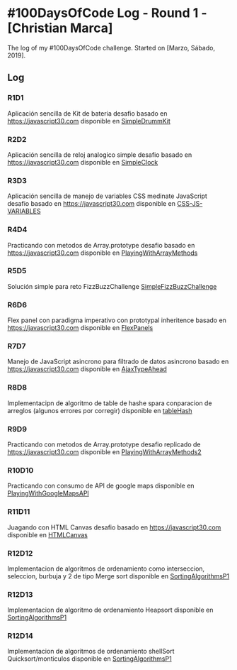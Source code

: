 # #100DaysOfCode Log - Round 1 - [Christian Marca]

The log of my #100DaysOfCode challenge. Started on [Marzo, Sábado, 2019].

## Log

### R1D1 
Aplicación sencilla de Kit de bateria desafio basado en https://javascript30.com disponible en [SimpleDrummKit](https://github.com/ChristianMarca/-100DaysOfCode/tree/master/SimpleDrummKit)

### R2D2
Aplicación sencilla de reloj analogico simple desafio basado en https://javascript30.com disponible en [SimpleClock](https://github.com/ChristianMarca/-100DaysOfCode/tree/master/JSClock)

### R3D3
Aplicación sencilla de manejo de variables CSS medinate JavaScript desafio basado en https://javascript30.com disponible en [CSS-JS-VARIABLES](https://github.com/ChristianMarca/-100DaysOfCode/tree/master/CSS-JS-VARIABLES)

### R4D4
Practicando con metodos de Array.prototype desafio basado en https://javascript30.com disponible en [PlayingWithArrayMethods](https://github.com/ChristianMarca/-100DaysOfCode/tree/master/PlayingWithArrayMethods)

### R5D5
Solución simple para reto FizzBuzzChallenge [SimpleFizzBuzzChallenge](https://github.com/ChristianMarca/-100DaysOfCode/tree/master/FizzBuzzChallenge)

### R6D6
Flex panel con paradigma imperativo con prototypal inheritence basado en https://javascript30.com disponible en [FlexPanels](https://github.com/ChristianMarca/-100DaysOfCode/tree/master/FlexPlanels)

### R7D7
Manejo de JavaScript asincrono para filtrado de datos asincrono basado en https://javascript30.com disponible en [AjaxTypeAhead](https://github.com/ChristianMarca/-100DaysOfCode/tree/master/AjaxTypeAhead)


### R8D8
Implementacipn de algoritmo de table de hashe spara conparacion de arreglos (algunos errores por corregir) disponible en [tableHash](https://github.com/ChristianMarca/-100DaysOfCode/tree/master/hashTable)

### R9D9
Practicando con metodos de Array.prototype desafio replicado de https://javascript30.com disponible en [PlayingWithArrayMethods2](https://github.com/ChristianMarca/-100DaysOfCode/tree/master/PlayingWithArray2)

### R10D10
Practicando con consumo de API de google maps disponible en [PlayingWithGoogleMapsAPI](https://github.com/ChristianMarca/-100DaysOfCode/tree/master/PlayingWithGoogleMapsAPI)

### R11D11
Juagando con HTML Canvas desafio basado en https://javascript30.com disponible en [HTMLCanvas](https://github.com/ChristianMarca/-100DaysOfCode/tree/master/HTMLCanvas)

### R12D12
Implementacion de algoritmos de ordenamiento como interseccion, seleccion, burbuja y 2 de tipo Merge sort disponible en [SortingAlgorithmsP1](https://github.com/ChristianMarca/-100DaysOfCode/tree/master/SortingAlgorithms)

### R12D13
Implementacion de algoritmo de ordenamiento Heapsort disponible en [SortingAlgorithmsP1](https://github.com/ChristianMarca/-100DaysOfCode/tree/master/SortingAlgorithms)

### R12D14
Implementacion de algoritmos de ordenamiento shellSort Quicksort/monticulos disponible en [SortingAlgorithmsP1](https://github.com/ChristianMarca/-100DaysOfCode/tree/master/SortingAlgorithms)
